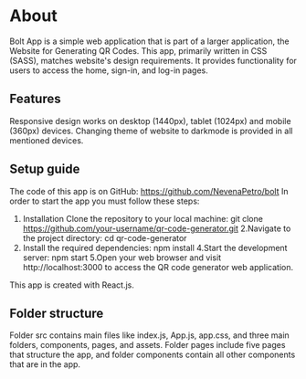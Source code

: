 # About

Bolt App is a simple web application that is part of a larger application, the Website for Generating QR Codes. 
This app, primarily written in CSS (SASS), matches website's design requirements. 
It provides functionality for users to access the home, sign-in, and log-in pages.

## Features

Responsive design works on desktop (1440px), tablet (1024px) and mobile (360px) devices.
Changing theme of website to darkmode is provided in all mentioned devices.


## Setup guide

The code of this app is on GitHub:
https://github.com/NevenaPetro/bolt
In order to start the app you must follow these steps:

1. Installation
Clone the repository to your local machine:
git clone https://github.com/your-username/qr-code-generator.git
2.Navigate to the project directory:
cd qr-code-generator
3. Install the required dependencies:
npm install
4.Start the development server:
npm start 
5.Open your web browser and visit http://localhost:3000 to access the QR code generator web application.

This app is created with React.js. 


## Folder structure

Folder src contains main files like index.js, App.js, app.css, and three main folders, components, pages, and assets. 
Folder pages include five pages that structure the app, and folder components contain all other components that are in the app.
